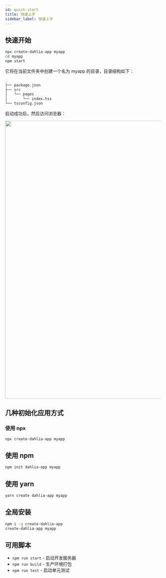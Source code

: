 ```yaml
---
id: quick-start
title: 快速上手
sidebar_label: 快速上手
---
```


## 快速开始

```bash
npx create-dahlia-app myapp
cd myapp
npm start
```

它将在当前文件夹中创建一个名为 myapp 的目录，目录结构如下：

```bash
.
├── package.json
├── src
│   └── pages
│       └── index.tsx
└── tsconfig.json
```

启动成功后，然后访问浏览器：

<img src="http://forsigner.com/images/dahlia/dahlia-app.png" width="900" />

## 几种初始化应用方式

### 使用 npx

```bash
npx create-dahlia-app myapp
```

## 使用 npm

```bash
npm init dahlia-app myapp
```

## 使用 yarn

```bash
yarn create dahlia-app myapp
```

## 全局安装

```bash
npm i -g create-dahlia-app
create-dahlia-app myapp
```

## 可用脚本

- `npm run start` - 启动开发服务器
- `npm run build` - 生产环境打包
- `npm run test` - 启动单元测试
